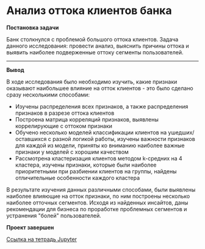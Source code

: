 # Анализ оттока клиентов банка

<b> Постановка задачи </b>

Банк столкнулся с проблемой большого оттока клиентов. Задача данного исследования: провести анализ, выяснить причины оттока и выявить наиболее подверженные оттоку сегменты пользователей.

---

<b>Вывод</b>

В ходе исследования было необходимо изучить, какие признаки оказывают наибольшее влияние на отток клиентов - это было сделано сразу несколькими способами:

- Изучены распределения всех признаков, а также распределения признаков в разрезе оттока клиентов
- Построена матрица корреляций признаков, выявлены коррелирующие с оттоком признаки
- Обучено несколько моделей классификации клиентов на ушедших/оставшихся с разной логикой работы, изучены важности признаков для каждой из модели, приняты ко вниманию наиболее важные признаки у моделей с хорошим качеством
- Рассмотрена кластеризация клиентов методом k-средних на 4 кластера, изучены признаки, которые были наиболее приоритетными при разбиении клиентов на группы, найдены отличительные особенности каждого кластера

В результате изучения данных различными способами, были выявлены наиболее влияющие на отток признаки, по ним построены несколько наиболее отточных сегментов. Исходя из найденных инсайтов, даны рекомендации для бизнеса по проработке проблемных сегментов и устранения "болей" пользователей.


<b>Проект завершен</b>

[Ссылка на тетрадь Jupyter]()
